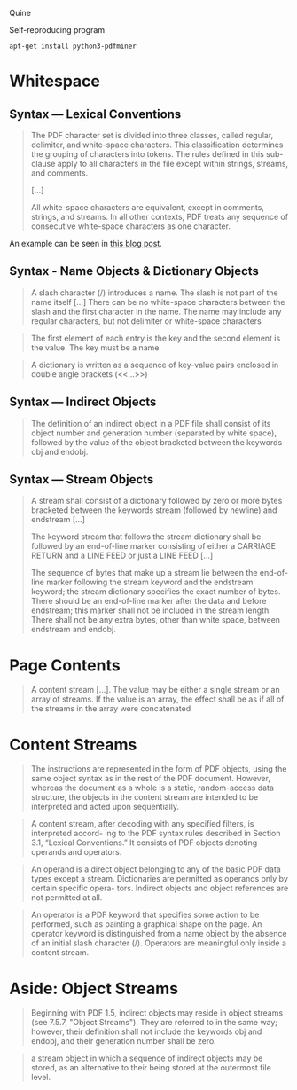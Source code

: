 
Quine

Self-reproducing program

```
apt-get install python3-pdfminer
```


# Whitespace

## Syntax — Lexical Conventions

> The PDF character set is divided into three classes, called regular, delimiter, and white-space characters. This
> classification determines the grouping of characters into tokens. The rules defined in this sub-clause apply to
> all characters in the file except within strings, streams, and comments.
> 
> [...]
> 
> All white-space characters are equivalent, except in comments, strings, and streams. In all other
> contexts, PDF treats any sequence of consecutive white-space characters as one character.

An example can be seen in [this blog post](https://blog.idrsolutions.com/2011/05/understanding-the-pdf-file-format-%E2%80%93-carriage-returns-spaces-and-other-gaps/).

## Syntax - Name Objects & Dictionary Objects

> A slash character (/) introduces a name. The slash is not part of the name itself [...]
> There can be no white-space characters between the slash and the first
> character in the name. The name may include any regular characters, but not
> delimiter or white-space characters 

> The first element of each entry is the key and the second
> element is the value. The key must be a name

> A dictionary is written as a sequence of key-value pairs enclosed in double angle brackets (<<...>>)

## Syntax — Indirect Objects

> The definition of an indirect object in a PDF file shall consist of its object number and generation number
> (separated by white space), followed by the value of the object bracketed between the keywords obj and
> endobj.

## Syntax — Stream Objects

> A stream shall consist of a dictionary followed by zero or more bytes bracketed between the keywords stream
> (followed by newline) and endstream [...]
> 
> The keyword stream that follows the stream dictionary shall be followed by an end-of-line marker
> consisting of either a CARRIAGE RETURN and a LINE FEED or just a LINE FEED [...]
> 
> The sequence of bytes that make up a stream lie between the end-of-line marker following the
> stream keyword and the endstream keyword; the stream dictionary specifies the exact number of bytes. There
> should be an end-of-line marker after the data and before endstream; this marker shall not be included in the
> stream length. There shall not be any extra bytes, other than white space, between endstream and endobj.

# Page Contents

> A content stream [...]. The value may be either a single stream or an array of streams.
> If the value is an array, the effect shall be as if all of the streams in the array were concatenated

# Content Streams

> The instructions are represented in the form of PDF objects, using the same object syntax as
> in the rest of the PDF document. However, whereas the document as a whole is a
> static, random-access data structure, the objects in the content stream are intended to be interpreted and acted upon sequentially.

> A content stream, after decoding with any specified filters, is interpreted accord-
> ing to the PDF syntax rules described in Section 3.1, “Lexical Conventions.” It
> consists of PDF objects denoting operands and operators.

> An operand is a direct object belonging to any of the basic PDF data types except
> a stream. Dictionaries are permitted as operands only by certain specific opera-
> tors. Indirect objects and object references are not permitted at all.

> An operator is a PDF keyword that specifies some action to be performed, such as
> painting a graphical shape on the page. An operator keyword is distinguished
> from a name object by the absence of an initial slash character (/). Operators are
> meaningful only inside a content stream.
 
# Aside: Object Streams

> Beginning with PDF 1.5, indirect objects may reside in object streams (see 7.5.7, "Object Streams"). They are
> referred to in the same way; however, their definition shall not include the keywords obj and endobj, and their
> generation number shall be zero.

> a stream object in which a sequence of indirect objects may be stored, as an alternative to
> their being stored at the outermost file level.

